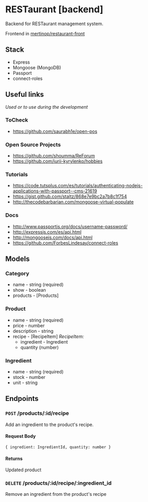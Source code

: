 # RESTaurant [backend]
Backend for RESTaurant management system.

Frontend in [mertinop/restaurant-front](https://github.com/mertinop/restaurant-front)

## Stack
- Express 
- Mongoose (MongoDB)
- Passport
- connect-roles

## Useful links
*Used or to use during the development*

### ToCheck
- https://github.com/saurabh1e/open-pos

### Open Source Projects
- https://github.com/shoumma/ReForum
- https://github.com/iurii-kyrylenko/hobbies

### Tutorials
- https://code.tutsplus.com/es/tutorials/authenticating-nodejs-applications-with-passport--cms-21619
- https://gist.github.com/staltz/868e7e9bc2a7b8c1f754
- http://thecodebarbarian.com/mongoose-virtual-populate

### Docs
- http://www.passportjs.org/docs/username-password/
- http://expressjs.com/es/api.html
- http://mongoosejs.com/docs/api.html
- https://github.com/ForbesLindesay/connect-roles


## Models
### Category
 - name - string (required)
 - show - boolean
 - products - [Products]
### Product
 - name - string (required)
 - price - number
 - description - string
 - recipe - [RecipeItem]
  *RecipeItem:*
   - ingredient - Ingredient
   - quantity (number)
### Ingredient
 - name - string (required)
 - stock - number
 - unit - string
## Endpoints
### `POST` /products/:id/recipe
Add an ingredient to the product's recipe.
#### Request Body
	{ ingredient: IngredientId, quantity: number }
#### Returns
Updated product
### `DELETE` /products/:id/recipe/:ingredient_id
Remove an ingredient from the product's recipe
